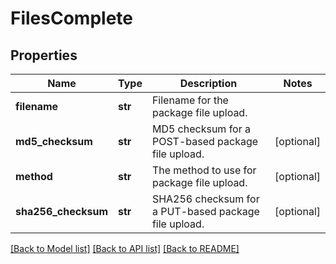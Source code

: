# FilesComplete

## Properties
Name | Type | Description | Notes
------------ | ------------- | ------------- | -------------
**filename** | **str** | Filename for the package file upload. | 
**md5_checksum** | **str** | MD5 checksum for a POST-based package file upload. | [optional] 
**method** | **str** | The method to use for package file upload. | [optional] 
**sha256_checksum** | **str** | SHA256 checksum for a PUT-based package file upload. | [optional] 

[[Back to Model list]](../README.md#documentation-for-models) [[Back to API list]](../README.md#documentation-for-api-endpoints) [[Back to README]](../README.md)


